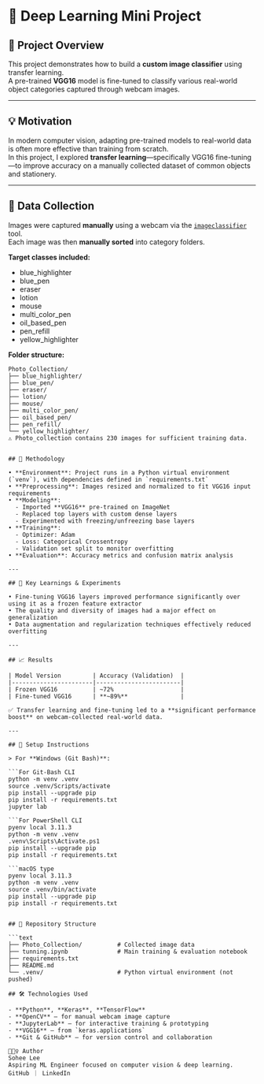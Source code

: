 # 🧠 Deep Learning Mini Project

## 📌 Project Overview

This project demonstrates how to build a **custom image classifier** using transfer learning.  
A pre-trained **VGG16** model is fine-tuned to classify various real-world object categories captured through webcam images.

---

## 💡 Motivation

In modern computer vision, adapting pre-trained models to real-world data is often more effective than training from scratch.  
In this project, I explored **transfer learning**—specifically VGG16 fine-tuning—to improve accuracy on a manually collected dataset of common objects and stationery.

---

## 📸 Data Collection

Images were captured **manually** using a webcam via the [`imageclassifier`](https://github.com/bonartm/imageclassifier) tool.  
Each image was then **manually sorted** into category folders.

**Target classes included:**

- blue_highlighter
- blue_pen
- eraser
- lotion
- mouse
- multi_color_pen
- oil_based_pen
- pen_refill
- yellow_highlighter

**Folder structure:**

```text
Photo_Collection/
├── blue_highlighter/
├── blue_pen/
├── eraser/
├── lotion/
├── mouse/
├── multi_color_pen/
├── oil_based_pen/
├── pen_refill/
└── yellow_highlighter/
⚠️ Photo_collection contains 230 images for sufficient training data.


## 🧪 Methodology

• **Environment**: Project runs in a Python virtual environment (`venv`), with dependencies defined in `requirements.txt`  
• **Preprocessing**: Images resized and normalized to fit VGG16 input requirements  
• **Modeling**:  
  - Imported **VGG16** pre-trained on ImageNet  
  - Replaced top layers with custom dense layers  
  - Experimented with freezing/unfreezing base layers  
• **Training**:  
  - Optimizer: Adam  
  - Loss: Categorical Crossentropy  
  - Validation set split to monitor overfitting  
• **Evaluation**: Accuracy metrics and confusion matrix analysis

---

## 🔬 Key Learnings & Experiments

• Fine-tuning VGG16 layers improved performance significantly over using it as a frozen feature extractor  
• The quality and diversity of images had a major effect on generalization  
• Data augmentation and regularization techniques effectively reduced overfitting

---

## 📈 Results

| Model Version         | Accuracy (Validation)  |
|-----------------------|------------------------|
| Frozen VGG16          | ~72%                   |
| Fine-tuned VGG16      | **~89%**               |

✅ Transfer learning and fine-tuning led to a **significant performance boost** on webcam-collected real-world data.

---

## 🧰 Setup Instructions

> For **Windows (Git Bash)**:

```For Git-Bash CLI
python -m venv .venv
source .venv/Scripts/activate
pip install --upgrade pip
pip install -r requirements.txt
jupyter lab

```For PowerShell CLI
pyenv local 3.11.3
python -m venv .venv
.venv\Scripts\Activate.ps1
pip install --upgrade pip
pip install -r requirements.txt

```macOS type
pyenv local 3.11.3
python -m venv .venv
source .venv/bin/activate
pip install --upgrade pip
pip install -r requirements.txt


## 📁 Repository Structure

```text
├── Photo_Collection/          # Collected image data
├── tunning.ipynb              # Main training & evaluation notebook
├── requirements.txt
├── README.md
└── .venv/                     # Python virtual environment (not pushed)

## 🛠️ Technologies Used

- **Python**, **Keras**, **TensorFlow**
- **OpenCV** – for manual webcam image capture
- **JupyterLab** – for interactive training & prototyping
- **VGG16** – from `keras.applications`
- **Git & GitHub** – for version control and collaboration

🙋🏻‍♀️ Author
Sohee Lee
Aspiring ML Engineer focused on computer vision & deep learning.
GitHub ｜ LinkedIn
